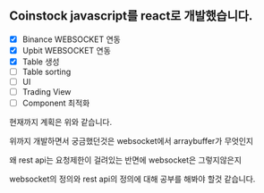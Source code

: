 ## Coinstock javascript를 react로 개발했습니다.

- [x] Binance WEBSOCKET 연동
- [x] Upbit WEBSOCKET 연동
- [x] Table 생성
- [ ] Table sorting
- [ ] UI
- [ ] Trading View
- [ ] Component 최적화

현재까지 계획은 위와 같습니다.

위까지 개발하면서 궁금했던것은 websocket에서 arraybuffer가 무엇인지

왜 rest api는 요청제한이 걸려있는 반면에 websocket은 그렇지않은지

websocket의 정의와 rest api의 정의에 대해 공부를 해봐야 할것 같습니다.

